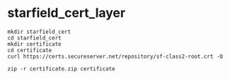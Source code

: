 # starfield_cert_layer

```
mkdir starfield_cert
cd starfield_cert
mkdir certificate
cd certificate
curl https://certs.secureserver.net/repository/sf-class2-root.crt -O
```

```
zip -r certificate.zip certificate
```
